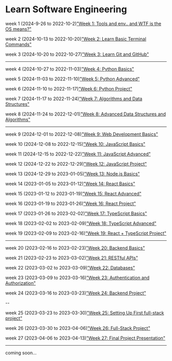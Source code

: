 # Learn Software Engineering

week 1 (2024-9-26 to 2022-10-2)["Week 1: Tools and env.. and WTF is the OS means?"](week-01/README.md)

week 2 (2024-10-13 to 2022-10-20)["Week 2: Learn Basic Terminal Commands"](week-02/README.md)

week 3 (2024-10-20 to 2022-10-27)["Week 3: Learn Git and GitHub"](week-03/README.md)

---

week 4 (2024-10-27 to 2022-11-03)["Week 4: Python Basics"](week-04/README.md)

week 5 (2024-11-03 to 2022-11-10)["Week 5: Python Advanced"](week-05/README.md)

week 6 (2024-11-10 to 2022-11-17)["Week 6: Python Project"](week-06/README.md)

week 7 (2024-11-17 to 2022-11-24)["Week 7: Algorithms and Data Structures"](week-07/README.md)

week 8 (2024-11-24 to 2022-12-01)["Week 8: Advanced Data Structures and Algorithms"](week-08/README.md)

---

week 9 (2024-12-01 to 2022-12-08)["Week 9: Web Development Basics"](week-09/README.md)

week 10 (2024-12-08 to 2022-12-15)["Week 10: JavaScript Basics"](week-10/README.md)

week 11 (2024-12-15 to 2022-12-22)["Week 11: JavaScript Advanced"](week-11/README.md)

week 12 (2024-12-22 to 2022-12-29)["Week 12: JavaScript Project"](week-12/README.md)

week 13 (2024-12-29 to 2023-01-05)["Week 13: Node.js Basics"](week-13/README.md)

week 14 (2023-01-05 to 2023-01-12)["Week 14: React Basics"](week-14/README.md)

week 15 (2023-01-12 to 2023-01-19)["Week 15: React Advanced"](week-15/README.md)

week 16 (2023-01-19 to 2023-01-26)["Week 16: React Project"](week-16/README.md)

week 17 (2023-01-26 to 2023-02-02)["Week 17: TypeScript Basics"](week-17/README.md)

week 18 (2023-02-02 to 2023-02-09)["Week 18: TypeScript Advanced"](week-18/README.md)

week 19 (2023-02-09 to 2023-02-16)["Week 19: React + TypeScript Project"](week-19/README.md)

---

week 20 (2023-02-16 to 2023-02-23)["Week 20: Backend Basics"](week-20/README.md)

week 21 (2023-02-23 to 2023-03-02)["Week 21: RESTful APIs"](week-21/README.md)

week 22 (2023-03-02 to 2023-03-09)["Week 22: Databases"](week-22/README.md)

week 23 (2023-03-09 to 2023-03-16)["Week 23: Authentication and Authorization"](week-23/README.md)

week 24 (2023-03-16 to 2023-03-23)["Week 24: Backend Project"](week-24/README.md)

--

week 25 (2023-03-23 to 2023-03-30)["Week 25: Setting Up First full-stack project"](week-25/README.md)

week 26 (2023-03-30 to 2023-04-06)["Week 26: Full-Stack Project"](week-26/README.md)

week 27 (2023-04-06 to 2023-04-13)["Week 27: Final Project Presentation"](week-27/README.md)

---

coming soon...
